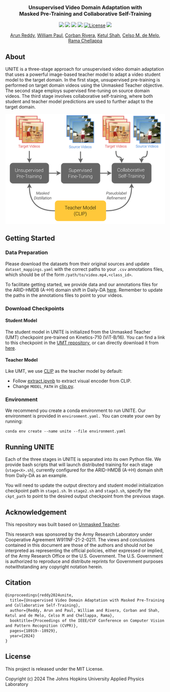 <div align="center">

<br />
<p align="center">
  <h3 align="center"><strong>Unsupervised Video Domain Adaptation with<br>Masked Pre-Training and Collaborative Self-Training</strong></h2>
</p>
</div>

<div align="center">

[![](https://img.shields.io/badge/CVPR%202024%20PDF-blue)](https://openaccess.thecvf.com/content/CVPR2024/papers/Reddy_Unsupervised_Video_Domain_Adaptation_with_Masked_Pre-Training_and_Collaborative_Self-Training_CVPR_2024_paper.pdf)
[![](https://img.shields.io/badge/Supplementary-7DCBFF)](https://openaccess.thecvf.com/content/CVPR2024/supplemental/Reddy_Unsupervised_Video_Domain_CVPR_2024_supplemental.pdf)
[![](https://img.shields.io/badge/arXiv-b31b1b)](https://arxiv.org/abs/2312.02914)
[![](https://img.shields.io/badge/Video-ff0000)](https://www.youtube.com/watch?v=dDjCVnkuhGg)
[![License](https://img.shields.io/badge/License-MIT-yellow.svg)](https://gitlab.jhuapl.edu/reddyav1/unite/-/blob/main/LICENSE)
[![](https://img.shields.io/badge/Bibtex-17b656)](#citation)

[Arun Reddy](https://scholar.google.com/citations?user=EOy66P8AAAAJ&hl=en), [William Paul](https://scholar.google.com/citations?user=92bmh84AAAAJ&hl=en), [Corban Rivera](https://scholar.google.com/citations?user=iTvyAeMAAAAJ&hl=en), [Ketul Shah](https://kshah33.github.io/), [Celso M. de Melo](https://celsodemelo.net/), [Rama Chellappa](https://scholar.google.com/citations?user=L60tuywAAAAJ&hl=en)
</div>

## About

UNITE is a three-stage approach for unsupervised video domain adaptation that uses a powerful image-based teacher model to adapt a video student model to the target domain. In the first stage, unsupervised pre-training is performed on target domain videos using the Unmasked Teacher objective. The second stage employs supervised fine-tuning on source domain videos. The third stage involves collaborative self-training, where both student and teacher model predictions are used to further adapt to the target domain.

<div align="center">
<p align="center">
<img src="images/teaser.png" alt="teaser" width="550"/>
</p>
</div>

## Getting Started

### Data Preparation

Please download the datasets from their original sources and update `dataset_mappings.yaml` with the correct paths to your `.csv` annotations files, which should be of the form `/path/to/video.mp4,<class_id>`.

To facilitate getting started, we provide data and our annotations files for the ARID-HMDB (A&#8594;H) domain shift in Daily-DA [here](https://www.cis.jhu.edu/~areddy/unite_cvpr24/). Remember to update the paths in the annotations files to point to your videos.

### Download Checkpoints

#### Student Model
The student model in UNITE is initialized from the Unmasked Teacher (UMT) checkpoint pre-trained on Kinetics-710 (ViT-B/16). You can find a link to this checkpoint in the [UMT repository](https://github.com/OpenGVLab/unmasked_teacher/blob/main/single_modality/MODEL_ZOO.md), or can directly download it from [here](https://www.cis.jhu.edu/~areddy/unite_cvpr24/checkpoints/b16_ptk710_f8_res224.pth).

#### Teacher Model
Like UMT, we use [CLIP](https://github.com/openai/CLIP) as the teacher model by default:
- Follow [extract.ipynb](./src/models/extract_clip/extract.ipynb) to extract visual encoder from CLIP.
- Change `MODEL_PATH` in [clip.py](./src/models/clip.py).

### Environment
We recommend you create a conda environment to run UNITE. Our environment is provided in `environment.yaml.` You can create your own by running:

```
conda env create --name unite --file environment.yaml
```

## Running UNITE

Each of the three stages in UNITE is separated into its own Python file. We provide bash scripts that will launch distributed training for each stage (`stage<X>.sh`), currently configured for the ARID-HMDB (A&#8594;H) domain shift from Daily-DA as an example.

You will need to update the output directory and student model initialization checkpoint path in `stage1.sh`. In `stage2.sh` and `stage3.sh`, specify the `ckpt_path` to point to the desired output checkpoint from the previous stage.

## Acknowledgement

This repository was built based on [Unmasked Teacher](https://github.com/OpenGVLab/unmasked_teacher).

This research was sponsored by the Army Research Laboratory under Cooperative Agreement W911NF-21-2-0211. The views and conclusions contained in this document are those of the authors and should not be interpreted as representing the official policies, either expressed or implied, of the Army Research Office or the U.S. Government. The U.S. Government is authorized to reproduce and distribute reprints for Government purposes notwithstanding any copyright notation herein.

<a name="citation"></a>
## Citation
```
@inproceedings{reddy2024unite,
  title={Unsupervised Video Domain Adaptation with Masked Pre-Training and Collaborative Self-Training},
  author={Reddy, Arun and Paul, William and Rivera, Corban and Shah, Ketul and de Melo, Celso M and Chellappa, Rama},
  booktitle={Proceedings of the IEEE/CVF Conference on Computer Vision and Pattern Recognition (CVPR)},
  pages={18919--18929},
  year={2024}
}
```

## License

This project is released under the MIT License.

Copyright (c) 2024 The Johns Hopkins University Applied Physics Laboratory
